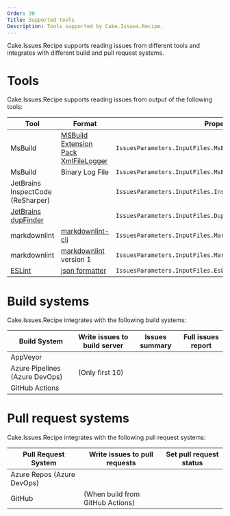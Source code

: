 ```yaml
---
Order: 30
Title: Supported tools
Description: Tools supported by Cake.Issues.Recipe.
---
```


Cake.Issues.Recipe supports reading issues from different tools and integrates with different build and pull request systems.

# Tools

Cake.Issues.Recipe supports reading issues from output of the following tools:

| Tool                              | Format                                 | Property                                                      |
|-----------------------------------|----------------------------------------|---------------------------------------------------------------|
| MsBuild                           | [MSBuild Extension Pack XmlFileLogger] | `IssuesParameters.InputFiles.MsBuildXmlFileLoggerLogFilePath` |
| MsBuild                           | Binary Log File                        | `IssuesParameters.InputFiles.MsBuildBinaryLogFilePath`        |
| JetBrains InspectCode (ReSharper) |                                        | `IssuesParameters.InputFiles.InspectCodeLogFilePath`          |
| [JetBrains dupFinder]             |                                        | `IssuesParameters.InputFiles.DupFinderLogFilePath`            |
| markdownlint                      | [markdownlint-cli]                     | `IssuesParameters.InputFiles.MarkdownlintCliLogFilePath`      |
| markdownlint                      | [markdownlint] version 1               | `IssuesParameters.InputFiles.MarkdownlintV1LogFilePath`       |
| [ESLint]                          | [json formatter]                       | `IssuesParameters.InputFiles.EsLintJsonLogFilePath`           |

[MSBuild Extension Pack XmlFileLogger]: http://www.msbuildextensionpack.com/help/4.0.5.0/html/242ab4fd-c2e2-f6aa-325b-7588725aed24.htm
[JetBrains dupFinder]: https://www.jetbrains.com/help/resharper/dupFinder.html
[markdownlint-cli]: https://github.com/igorshubovych/markdownlint-cli
[markdownlint]: https://github.com/DavidAnson/markdownlint
[ESLint]: https://eslint.org/
[json formatter]: https://eslint.org/docs/user-guide/formatters/#json

# Build systems

Cake.Issues.Recipe integrates with the following build systems:

| Build System                   | Write issues to build server                                                      | Issues summary                                                     | Full issues report                                                 |
|--------------------------------|-----------------------------------------------------------------------------------|--------------------------------------------------------------------|--------------------------------------------------------------------|
| AppVeyor                       | <span class="glyphicon glyphicon-ok" style="color:green"></span>                  | <span class="glyphicon glyphicon-remove" style="color:red"></span> | <span class="glyphicon glyphicon-ok" style="color:green"></span>   |
| Azure Pipelines (Azure DevOps) | <span class="glyphicon glyphicon-ok" style="color:orange"></span> (Only first 10) | <span class="glyphicon glyphicon-ok" style="color:green"></span>   | <span class="glyphicon glyphicon-ok" style="color:green"></span>   |
| GitHub Actions                 | <span class="glyphicon glyphicon-ok" style="color:green"></span>                  | <span class="glyphicon glyphicon-remove" style="color:red"></span> | <span class="glyphicon glyphicon-remove" style="color:red"></span> |

# Pull request systems

Cake.Issues.Recipe integrates with the following pull request systems:

| Pull Request System        | Write issues to pull requests                                                                      | Set pull request status                                            |
|----------------------------|----------------------------------------------------------------------------------------------------|--------------------------------------------------------------------|
| Azure Repos (Azure DevOps) | <span class="glyphicon glyphicon-ok" style="color:green"></span>                                   | <span class="glyphicon glyphicon-ok" style="color:green"></span>   |
| GitHub                     | <span class="glyphicon glyphicon-ok" style="color:orange"></span> (When build from GitHub Actions) | <span class="glyphicon glyphicon-remove" style="color:red"></span> |
